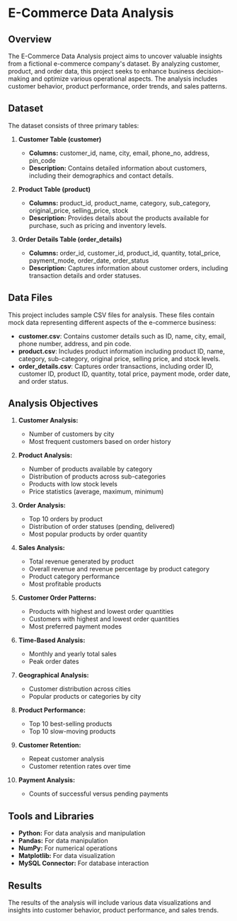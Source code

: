 # E-Commerce Data Analysis

## Overview

The E-Commerce Data Analysis project aims to uncover valuable insights from a fictional e-commerce company's dataset. By analyzing customer, product, and order data, this project seeks to enhance business decision-making and optimize various operational aspects. The analysis includes customer behavior, product performance, order trends, and sales patterns.

## Dataset

The dataset consists of three primary tables:

1. **Customer Table (customer)**
   - **Columns:** customer_id, name, city, email, phone_no, address, pin_code
   - **Description:** Contains detailed information about customers, including their demographics and contact details.

2. **Product Table (product)**
   - **Columns:** product_id, product_name, category, sub_category, original_price, selling_price, stock
   - **Description:** Provides details about the products available for purchase, such as pricing and inventory levels.

3. **Order Details Table (order_details)**
   - **Columns:** order_id, customer_id, product_id, quantity, total_price, payment_mode, order_date, order_status
   - **Description:** Captures information about customer orders, including transaction details and order statuses.

## Data Files

This project includes sample CSV files for analysis. These files contain mock data representing different aspects of the e-commerce business:

- **customer.csv**: Contains customer details such as ID, name, city, email, phone number, address, and pin code.
- **product.csv**: Includes product information including product ID, name, category, sub-category, original price, selling price, and stock levels.
- **order_details.csv**: Captures order transactions, including order ID, customer ID, product ID, quantity, total price, payment mode, order date, and order status.

## Analysis Objectives

1. **Customer Analysis:**
   - Number of customers by city
   - Most frequent customers based on order history

2. **Product Analysis:**
   - Number of products available by category
   - Distribution of products across sub-categories
   - Products with low stock levels
   - Price statistics (average, maximum, minimum)

3. **Order Analysis:**
   - Top 10 orders by product
   - Distribution of order statuses (pending, delivered)
   - Most popular products by order quantity

4. **Sales Analysis:**
   - Total revenue generated by product
   - Overall revenue and revenue percentage by product category
   - Product category performance
   - Most profitable products

5. **Customer Order Patterns:**
   - Products with highest and lowest order quantities
   - Customers with highest and lowest order quantities
   - Most preferred payment modes

6. **Time-Based Analysis:**
   - Monthly and yearly total sales
   - Peak order dates

7. **Geographical Analysis:**
   - Customer distribution across cities
   - Popular products or categories by city

8. **Product Performance:**
   - Top 10 best-selling products
   - Top 10 slow-moving products

9. **Customer Retention:**
   - Repeat customer analysis
   - Customer retention rates over time

10. **Payment Analysis:**
    - Counts of successful versus pending payments

## Tools and Libraries

- **Python:** For data analysis and manipulation
- **Pandas:** For data manipulation
- **NumPy:** For numerical operations
- **Matplotlib:** For data visualization
- **MySQL Connector:** For database interaction

## Results

The results of the analysis will include various data visualizations and insights into customer behavior, product performance, and sales trends. 
